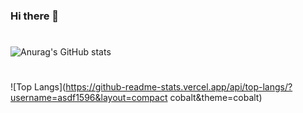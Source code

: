 ### Hi there 👋
#
![Anurag's GitHub stats](https://github-readme-stats.vercel.app/api?username=asdf1596&show_icons=true&theme=cobalt)
#
![Top Langs](https://github-readme-stats.vercel.app/api/top-langs/?username=asdf1596&layout=compact cobalt&theme=cobalt)

<!--
**asdf1596/asdf1596** is a ✨ _special_ ✨ repository because its `README.md` (this file) appears on your GitHub profile.

Here are some ideas to get you started:

- 🔭 I’m currently working on ...
- 🌱 I’m currently learning ...
- 👯 I’m looking to collaborate on ...
- 🤔 I’m looking for help with ...
- 💬 Ask me about ...
- 📫 How to reach me: ...
- 😄 Pronouns: ...
- ⚡ Fun fact: ...
-->
